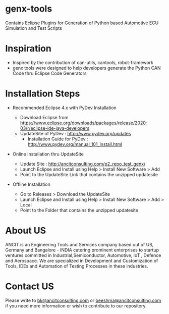 # genx-tools
Contains Eclipse Plugins for Generation of Python based Automotive ECU Simulation and Test Scripts

# Inspiration
- Inspired by the contribution of can-utils, cantools, robot-framework
- genx tools were designed to help developers generate the Python CAN Code thru Eclipse Code Generators

# Installation Steps
- Recommended Eclipse 4.x with PyDev Installation
  - Download Eclipse from https://www.eclipse.org/downloads/packages/release/2020-03/r/eclipse-ide-java-developers
  - UpdateSite of PyDev : http://www.pydev.org/updates
    - Installation Guide for PyDev : http://www.pydev.org/manual_101_install.html

- Online Installation thru UpdateSite
  - Update Site : http://ancitconsulting.com/p2_repo_test_genx/
  - Launch Eclipse and Install using Help > Install New Software > Add
  - Point to the UpdateSite Link that contains the unzipped updatesite
  
- Offline Installation
  - Go to Releases > Download the UpdateSite
  - Launch Eclipse and Install using Help > Install New Software > Add > Local
  - Point to the Folder that contains the unzipped updatesite
  

# About US
ANCIT is an Engineering Tools and Services company based out of US, Germany and Bangalore - INDIA catering prominent enterprises to startup ventures committed in Industrial,Semiconductor, Automotive, IoT , Defence and Aerospace. We are specialized in Development and Customization of Tools, IDEs and Automation of Testing Processes in these industries.

# Contact US
Please write to bk@ancitconsulting.com or beeshma@ancitconsulting.com if you need more information or wish to contribute to our repository.
